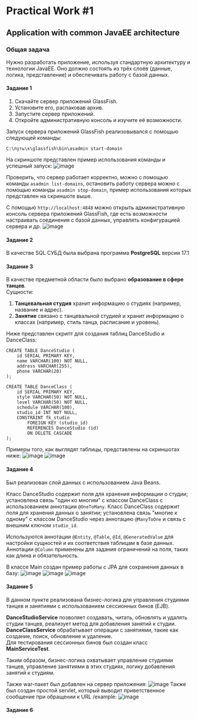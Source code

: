 # Practical Work #1
## Application with common JavaEE architecture
### Общая задача
Нужно разработать приложение, используя стандартную архитектуру и технологии JavaEE. Оно должно состоять из трёх слоёв (данные, логика, представление) и обеспечивать работу с базой данных.

#### Задание 1
1. Скачайте сервер приложений GlassFish.
2. Установите его, распаковав архив.
3. Запустите сервер приложений.
4. Откройте административную консоль и изучите её возможности.

Запуск сервера приложений GlassFish реализовывался с помощью следующей команды:
```
C:\путь\к\glassfish\bin\asadmin start-domain
```
На скриншоте представлен пример использования команды и успешный запуск:
![image](https://github.com/user-attachments/assets/fbacb6c9-6f3c-415b-9113-759540ec76d2)

Проверить, что сервер работает корректно, можно с помощью команды `asadmin list-domains`, остановить работу сервера можно с помощью команды `asadmin stop-domain`, пример использования которых представлен на скриншоте выше.

С помощью `http://localhost:4848` можно открыть административную консоль сервера приложений GlassFish, где есть возможности настраивать соединения с базой данных, управлять конфигурацией сервера и др.
![image](https://github.com/user-attachments/assets/58eaee73-c62e-447b-b215-66091c6ac76d)

#### Задание 2
В качестве SQL СУБД была выбрана программа **PostgreSQL** версии 17.1

#### Задание 3
В качестве предметной области было выбрано **образование в сфере танцев**.  
Сущности:
1. **Танцевальная студия** хранит информацию о студиях (например, название и адрес).
2. **Занятие** связано с танцевальной студией и хранит информацию о классах (например, стиль танца, расписание и уровень).

Ниже представлен скрипт для создания таблиц DanceStudio и DanceClass:
```
CREATE TABLE DanceStudio (
    id SERIAL PRIMARY KEY,
    name VARCHAR(100) NOT NULL,  
    address VARCHAR(255),   
    phone VARCHAR(20)  
);

CREATE TABLE DanceClass (
    id SERIAL PRIMARY KEY, 
    style VARCHAR(50) NOT NULL,
    level VARCHAR(50) NOT NULL,
    schedule VARCHAR(100),
    studio_id INT NOT NULL,
    CONSTRAINT fk_studio
        FOREIGN KEY (studio_id)
        REFERENCES DanceStudio (id)
        ON DELETE CASCADE
);
```
Примеры того, как выглядят таблицы, представлены на скриншотах ниже:
![image](https://github.com/user-attachments/assets/be4a2843-8b7b-40d8-b1b1-5d96b662fdae)
![image](https://github.com/user-attachments/assets/1dd89f1d-d64a-404e-8d97-c069351cb258)

#### Задание 4
Был реализован слой данных с использованием Java Beans.  

Класс DanceStudio содержит поля для хранения информации о студии; установлена связь "один ко многим" с классом DanceClass с использованием аннотации `@OneToMany`. Класс DanceClass содержит поля для хранения данных о занятии; установлена связь "многие к одному" с классом DanceStudio через аннотацию `@ManyToOne` и связь с внешним ключом `studio_id`.  

Используются аннотации `@Entity`, `@Table`, `@Id`, `@GeneratedValue` для настройки сущностей и их соответствия таблицам в базе данных. Аннотации `@Column` применены для задания ограничений на поля, таких как длина и обязательность.

В классе Main создан пример работы с JPA для сохранения данных в базу:
![image](https://github.com/user-attachments/assets/947e831b-351a-4a0a-a784-8f4b57001a19)
![image](https://github.com/user-attachments/assets/a88ef03a-7315-4e3d-9d28-be2f50f38253)
![image](https://github.com/user-attachments/assets/ccce91fb-f18f-49a5-ae22-551ee99e5d68)

#### Задание 5
В данном пункте реализована бизнес-логика для управления студиями танцев и занятиями с использованием сессионных бинов (EJB).  

**DanceStudioService** позволяет создавать, читать, обновлять и удалять студии танцев, реализует метод для добавления занятий к студии.  
**DanceClassService** обрабатывает операции с занятиями, такие как создание, поиск, обновление и удаление.  
Для тестирования сессионных бинов был создан класс **MainServiceTest**.  

Таким образом, бизнес-логика охватывает управление студиями танцев, управление занятиями в этих студиях, логику добавления занятий к студиям.  

Также war-пакет был добавлен на сервер приложения:
![image](https://github.com/user-attachments/assets/cc366fad-8aaf-46c1-abff-a9422b0c8876)
Также был создан простой servlet, который выводит приветственное сообщение при обращении к URL /example:
![image](https://github.com/user-attachments/assets/8b491f6e-998f-49b5-a553-4b950f6c66ef)

#### Задание 6

